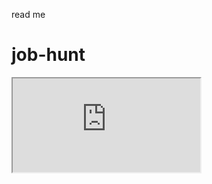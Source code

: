read me
# job-hunt
<iframe src="http://api.adzuna.com/v1/api/jobs/de/search?callback=foo&what=sales" width="300" height="150"></iframe>
